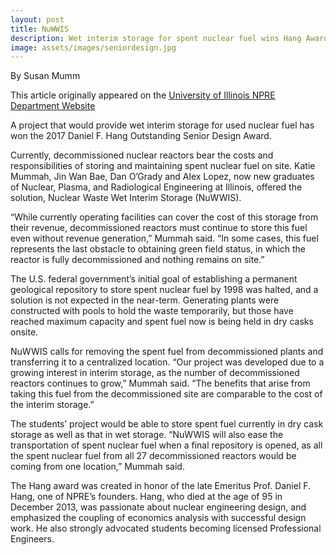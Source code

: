 ```yaml
---
layout: post
title: NuWWIS
description: Wet interim storage for spent nuclear fuel wins Hang Award
image: assets/images/seniordesign.jpg
---
```


By Susan Mumm

This article originally appeared on the <a href="http://npre.illinois.edu/news/wet-interim-storage-spent-nuclear-fuel-wins-hang-award">University of Illinois NPRE Department Website</a>


A project that would provide wet interim storage for used nuclear fuel has won the 2017 Daniel F. Hang Outstanding Senior Design Award.

Currently, decommissioned nuclear reactors bear the costs and responsibilities of storing and maintaining spent nuclear fuel on site. Katie Mummah, Jin Wan Bae, Dan O’Grady and Alex Lopez, now new graduates of Nuclear, Plasma, and Radiological Engineering at Illinois, offered the solution, Nuclear Waste Wet Interim Storage (NuWWIS).

“While currently operating facilities can cover the cost of this storage from their revenue, decommissioned reactors must continue to store this fuel even without revenue generation,” Mummah said. “In some cases, this fuel represents the last obstacle to obtaining green field status, in which the reactor is fully decommissioned and nothing remains on site.”

The U.S. federal government’s initial goal of establishing a permanent geological repository to store spent nuclear fuel by 1998 was halted, and a solution is not expected in the near-term. Generating plants were constructed with pools to hold the waste temporarily, but those have reached maximum capacity and spent fuel now is being held in dry casks onsite.

NuWWIS calls for removing the spent fuel from decommissioned plants and transferring it to a centralized location. “Our project was developed due to a growing interest in interim storage, as the number of decommissioned reactors continues to grow,” Mummah said. “The benefits that arise from taking this fuel from the decommissioned site are comparable to the cost of the interim storage.”

The students’ project would be able to store spent fuel currently in dry cask storage as well as that in wet storage. “NuWWIS will also ease the transportation of spent nuclear fuel when a final repository is opened, as all the spent nuclear fuel from all 27 decommissioned reactors would be coming from one location,” Mummah said.

The Hang award was created in honor of the late Emeritus Prof. Daniel F. Hang, one of NPRE’s founders. Hang, who died at the age of 95 in December 2013, was passionate about nuclear engineering design, and emphasized the coupling of economics analysis with successful design work. He also strongly advocated students becoming licensed Professional Engineers.
